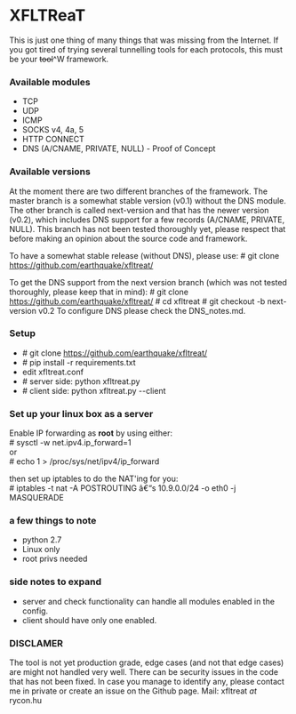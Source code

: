 # XFLTReaT #
This is just one thing of many things that was missing from the Internet. If you got tired of trying several tunnelling tools for each protocols, this must be your ~~tool~~^W framework.

### Available modules ###

* TCP
* UDP
* ICMP
* SOCKS v4, 4a, 5
* HTTP CONNECT
* DNS (A/CNAME, PRIVATE, NULL) - Proof of Concept

### Available versions ###

At the moment there are two different branches of the framework. The master branch is a somewhat stable version (v0.1) without the DNS module. The other branch is called next-version and that has the newer version (v0.2), which includes DNS support for a few records (A/CNAME, PRIVATE, NULL). This branch has not been tested thoroughly yet, please respect that before making an opinion about the source code and framework.

To have a somewhat stable release (without DNS), please use:
\# git clone https://github.com/earthquake/xfltreat/

To get the DNS support from the next version branch (which was not tested thoroughly, please keep that in mind):
\# git clone https://github.com/earthquake/xfltreat/
\# cd xfltreat
\# git checkout -b next-version v0.2
To configure DNS please check the DNS_notes.md.

### Setup ###
* \# git clone https://github.com/earthquake/xfltreat/
* \# pip install -r requirements.txt
* edit xfltreat.conf
* \# server side: python xfltreat.py
* \# client side: python xfltreat.py --client

### Set up your linux box as a server ###
Enable IP forwarding as **root** by using either:  
\# sysctl -w net.ipv4.ip_forward=1  
or  
\# echo 1 > /proc/sys/net/ipv4/ip_forward  

then set up iptables to do the NAT'ing for you:  
\# iptables -t nat -A POSTROUTING â€“s 10.9.0.0/24 -o eth0 -j MASQUERADE

### a few things to note ###
* python 2.7
* Linux only
* root privs needed

### side notes to expand ##
* server and check functionality can handle all modules enabled in the config.
* client should have only one enabled.

### DISCLAMER ###
The tool is not yet production grade, edge cases (and not that edge cases) are might not handled very well. There can be security issues in the code that has not been fixed. In case you manage to identify any, please contact me in private or create an issue on the Github page. 
Mail: xfltreat _at_ rycon.hu
